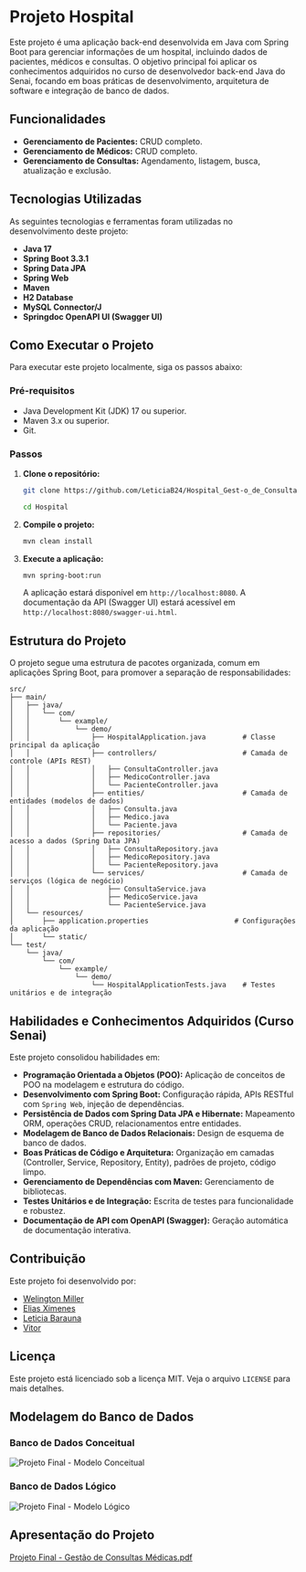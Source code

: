 # Projeto Hospital

Este projeto é uma aplicação back-end desenvolvida em Java com Spring Boot para gerenciar informações de um hospital, incluindo dados de pacientes, médicos e consultas. O objetivo principal foi aplicar os conhecimentos adquiridos no curso de desenvolvedor back-end Java do Senai, focando em boas práticas de desenvolvimento, arquitetura de software e integração de banco de dados.

## Funcionalidades

- **Gerenciamento de Pacientes:** CRUD completo.
- **Gerenciamento de Médicos:** CRUD completo.
- **Gerenciamento de Consultas:** Agendamento, listagem, busca, atualização e exclusão.

## Tecnologias Utilizadas

As seguintes tecnologias e ferramentas foram utilizadas no desenvolvimento deste projeto:

- **Java 17**
- **Spring Boot 3.3.1**
- **Spring Data JPA**
- **Spring Web**
- **Maven**
- **H2 Database**
- **MySQL Connector/J**
- **Springdoc OpenAPI UI (Swagger UI)**

## Como Executar o Projeto

Para executar este projeto localmente, siga os passos abaixo:

### Pré-requisitos

- Java Development Kit (JDK) 17 ou superior.
- Maven 3.x ou superior.
- Git.

### Passos

1. **Clone o repositório:**
   ```bash
   git clone https://github.com/LeticiaB24/Hospital_Gest-o_de_Consultas_M-dicas.git

   cd Hospital
   ```

2. **Compile o projeto:**
   ```bash
   mvn clean install
   ```

3. **Execute a aplicação:**
   ```bash
   mvn spring-boot:run
   ```

   A aplicação estará disponível em `http://localhost:8080`.
   A documentação da API (Swagger UI) estará acessível em `http://localhost:8080/swagger-ui.html`.

## Estrutura do Projeto

O projeto segue uma estrutura de pacotes organizada, comum em aplicações Spring Boot, para promover a separação de responsabilidades:

```
src/
├── main/
│   ├── java/
│   │   └── com/
│   │       └── example/
│   │           └── demo/
│   │               ├── HospitalApplication.java         # Classe principal da aplicação
│   │               ├── controllers/                     # Camada de controle (APIs REST)
│   │               │   ├── ConsultaController.java
│   │               │   ├── MedicoController.java
│   │               │   └── PacienteController.java
│   │               ├── entities/                        # Camada de entidades (modelos de dados)
│   │               │   ├── Consulta.java
│   │               │   ├── Medico.java
│   │               │   └── Paciente.java
│   │               ├── repositories/                    # Camada de acesso a dados (Spring Data JPA)
│   │               │   ├── ConsultaRepository.java
│   │               │   ├── MedicoRepository.java
│   │               │   └── PacienteRepository.java
│   │               └── services/                        # Camada de serviços (lógica de negócio)
│   │                   ├── ConsultaService.java
│   │                   ├── MedicoService.java
│   │                   └── PacienteService.java
│   └── resources/
│       ├── application.properties                     # Configurações da aplicação
│       └── static/
└── test/
    └── java/
        └── com/
            └── example/
                └── demo/
                    └── HospitalApplicationTests.java    # Testes unitários e de integração
```

## Habilidades e Conhecimentos Adquiridos (Curso Senai)

Este projeto consolidou habilidades em:

- **Programação Orientada a Objetos (POO):** Aplicação de conceitos de POO na modelagem e estrutura do código.
- **Desenvolvimento com Spring Boot:** Configuração rápida, APIs RESTful com `Spring Web`, injeção de dependências.
- **Persistência de Dados com Spring Data JPA e Hibernate:** Mapeamento ORM, operações CRUD, relacionamentos entre entidades.
- **Modelagem de Banco de Dados Relacionais:** Design de esquema de banco de dados.
- **Boas Práticas de Código e Arquitetura:** Organização em camadas (Controller, Service, Repository, Entity), padrões de projeto, código limpo.
- **Gerenciamento de Dependências com Maven:** Gerenciamento de bibliotecas.
- **Testes Unitários e de Integração:** Escrita de testes para funcionalidade e robustez.
- **Documentação de API com OpenAPI (Swagger):** Geração automática de documentação interativa.

## Contribuição

Este projeto foi desenvolvido por:

- [Welington Miller](https://github.com/welington-Miiller)
- [Elias Ximenes](https://github.com/EliasXi)
- [Leticia Barauna](https://github.com/leticiaB24)
- [Vitor](https://github.com/Victorsszx)

## Licença

Este projeto está licenciado sob a licença MIT. Veja o arquivo `LICENSE` para mais detalhes.




## Modelagem do Banco de Dados
### Banco de Dados Conceitual
![Projeto Final - Modelo Conceitual](https://github.com/user-attachments/assets/faad0bae-c289-4c4c-b17a-990927c112d2)

### Banco de Dados Lógico
![Projeto Final - Modelo Lógico](https://github.com/user-attachments/assets/2387bf90-8b08-4f87-8024-854e8b582995)

## Apresentação do Projeto
[Projeto Final - Gestão de Consultas Médicas.pdf](https://github.com/user-attachments/files/16249118/Projeto.Final.-.Gestao.de.Consultas.Medicas.pdf)


